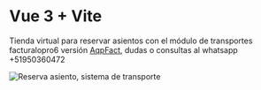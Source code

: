 # Vue 3 + Vite

Tienda virtual para reservar asientos con el módulo de transportes facturalopro6 versión [AqpFact](https://www.aqpfact.pe), dudas o consultas al whatsapp +51950360472


![Reserva asiento, sistema de transporte]([https://example.com/mi-imagen.png](https://i.ytimg.com/vi/7ZpdPK9i9bA/hq720.jpg?sqp=-oaymwEhCK4FEIIDSFryq4qpAxMIARUAAAAAGAElAADIQj0AgKJD&rs=AOn4CLCLRyt14ntiSuDVfcg4D6Q9uk2bjg))
